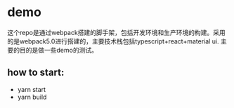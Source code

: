 # demo
这个repo是通过webpack搭建的脚手架，包括开发环境和生产环境的构建。采用的是webpack5.0进行搭建的，主要技术栈包括typescript+react+material ui.
主要的目的是做一些demo的测试。
## how to start:
- yarn start
- yarn build
  
